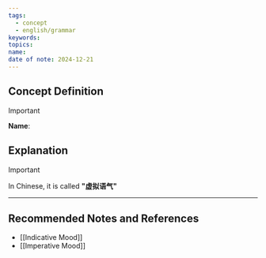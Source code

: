 ```yaml
---
tags:
  - concept
  - english/grammar
keywords: 
topics: 
name: 
date of note: 2024-12-21
---
```


## Concept Definition

>[!important]
>**Name**: 



## Explanation

>[!important]
>In Chinese, it is called **"虚拟语气"**



-----------
##  Recommended Notes and References


- [[Indicative Mood]]
- [[Imperative Mood]]